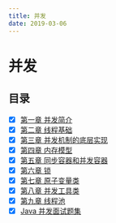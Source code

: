 ```yaml
---
title: 并发
date: 2019-03-06
---
```


# 并发

## 目录

* [x] [第一章 并发简介](1-并发简介.md)
* [x] [第二章 线程基础](2-线程基础.md)
* [x] [第三章 并发机制的底层实现](3-并发机制的底层实现.md)
* [x] [第四章 内存模型](4-内存模型.md)
* [x] [第五章 同步容器和并发容器](5-同步容器和并发容器.md)
* [x] [第六章 锁](6-锁.md)
* [x] [第七章 原子变量类](7-原子变量类.md)
* [x] [第八章 并发工具类](8-并发工具类.md)
* [x] [第九章 线程池](9-线程池.md)
* [x] [Java 并发面试题集](Java并发面试题集.md)
